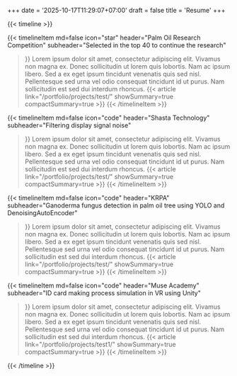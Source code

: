 +++
date = '2025-10-17T11:29:07+07:00'
draft = false
title = 'Resume'
+++

{{< timeline >}}

{{< timelineItem
  md=false
  icon="star"
  header="Palm Oil Research Competition"
  subheader="Selected in the top 40 to continue the research"
>}}
Lorem ipsum dolor sit amet, consectetur adipiscing elit. Vivamus non magna ex. Donec sollicitudin ut lorem quis lobortis. Nam ac ipsum libero. Sed a ex eget ipsum tincidunt venenatis quis sed nisl. Pellentesque sed urna vel odio consequat tincidunt id ut purus. Nam sollicitudin est sed dui interdum rhoncus.
{{< article link="/portfolio/projects/test/" showSummary=true compactSummary=true >}}
{{< /timelineItem >}}

{{< timelineItem
  md=false
  icon="code"
  header="Shasta Technology"
  subheader="Filtering display signal noise"
>}}
Lorem ipsum dolor sit amet, consectetur adipiscing elit. Vivamus non magna ex. Donec sollicitudin ut lorem quis lobortis. Nam ac ipsum libero. Sed a ex eget ipsum tincidunt venenatis quis sed nisl. Pellentesque sed urna vel odio consequat tincidunt id ut purus. Nam sollicitudin est sed dui interdum rhoncus.
{{< article link="/portfolio/projects/test/" showSummary=true compactSummary=true >}}
{{< /timelineItem >}}

{{< timelineItem
  md=false
  icon="code"
  header="KRPA"
  subheader="Ganoderma fungus detection in palm oil tree using YOLO and DenoisingAutoEncoder"
>}}
Lorem ipsum dolor sit amet, consectetur adipiscing elit. Vivamus non magna ex. Donec sollicitudin ut lorem quis lobortis. Nam ac ipsum libero. Sed a ex eget ipsum tincidunt venenatis quis sed nisl. Pellentesque sed urna vel odio consequat tincidunt id ut purus. Nam sollicitudin est sed dui interdum rhoncus.
{{< article link="/portfolio/projects/test/" showSummary=true compactSummary=true >}}
{{< /timelineItem >}}

{{< timelineItem
  md=false
  icon="code"
  header="Muse Academy"
  subheader="ID card making process simulation in VR using Unity"
>}}
Lorem ipsum dolor sit amet, consectetur adipiscing elit. Vivamus non magna ex. Donec sollicitudin ut lorem quis lobortis. Nam ac ipsum libero. Sed a ex eget ipsum tincidunt venenatis quis sed nisl. Pellentesque sed urna vel odio consequat tincidunt id ut purus. Nam sollicitudin est sed dui interdum rhoncus.
{{< article link="/portfolio/projects/test1/" showSummary=true compactSummary=true >}}
{{< /timelineItem >}}

{{< /timeline >}}
